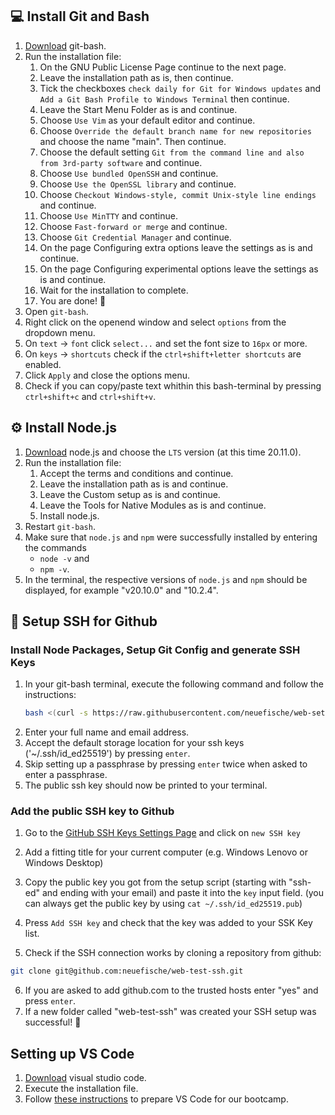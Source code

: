 ## 💻 Install Git and Bash

1. [Download](https://gitforwindows.org) git-bash.
2. Run the installation file:
   1. On the GNU Public License Page continue to the next page.
   2. Leave the installation path as is, then continue.
   3. Tick the checkboxes `check daily for Git for Windows updates` and `Add a Git Bash Profile to Windows Terminal` then continue.
   4. Leave the Start Menu Folder as is and continue.
   5. Choose `Use Vim` as your default editor and continue.
   6. Choose `Override the default branch name for new repositories` and choose the name "main". Then continue.
   7. Choose the default setting `Git from the command line and also from 3rd-party software` and continue.
   8. Choose `Use bundled OpenSSH` and continue.
   9. Choose `Use the OpenSSL library` and continue.
   10. Choose `Checkout Windows-style, commit Unix-style line endings` and continue.
   11. Choose `Use MinTTY` and continue.
   12. Choose `Fast-forward or merge` and continue.
   13. Choose `Git Credential Manager` and continue.
   14. On the page Configuring extra options leave the settings as is and continue.
   15. On the page Configuring experimental options leave the settings as is and continue.
   16. Wait for the installation to complete.
   17. You are done! 🎉
3. Open `git-bash`.
4. Right click on the openend window and select `options` from the dropdown menu.
5. On `text` -> `font` click `select...` and set the font size to `16px` or more.
6. On `keys` -> `shortcuts` check if the `ctrl+shift+letter shortcuts` are enabled.
7. Click `Apply` and close the options menu.
8. Check if you can copy/paste text whithin this bash-terminal by pressing `ctrl+shift+c` and `ctrl+shift+v`.

## ⚙️ Install Node.js

1. [Download](https://nodejs.org/) node.js and choose the `LTS` version (at this time 20.11.0).
2. Run the installation file:
   1. Accept the terms and conditions and continue.
   2. Leave the installation path as is and continue.
   3. Leave the Custom setup as is and continue.
   4. Leave the Tools for Native Modules as is and continue.
   5. Install node.js.
3. Restart `git-bash`.
4. Make sure that `node.js` and `npm` were successfully installed by entering the commands
   - `node -v` and
   - `npm -v`.
5. In the terminal, the respective versions of `node.js` and `npm` should be displayed, for example "v20.10.0" and "10.2.4".

## 🔐 Setup SSH for Github

### Install Node Packages, Setup Git Config and generate SSH Keys

1. In your git-bash terminal, execute the following command and follow the instructions:
   ```bash
   bash <(curl -s https://raw.githubusercontent.com/neuefische/web-setup/main/setup-windows.bash)
   ```
2. Enter your full name and email address.
3. Accept the default storage location for your ssh keys ('~/.ssh/id_ed25519') by pressing `enter`.
4. Skip setting up a passphrase by pressing `enter` twice when asked to enter a passphrase.
5. The public ssh key should now be printed to your terminal.

### Add the public SSH key to Github

1. Go to the [GitHub SSH Keys Settings Page](https://github.com/settings/keys) and click on `new SSH key`
2. Add a fitting title for your current computer (e.g. Windows Lenovo or Windows Desktop)

3. Copy the public key you got from the setup script (starting with "ssh-ed" and ending with your email) and paste it into the `key` input field. (you can always get the public key by using `cat ~/.ssh/id_ed25519.pub`)
4. Press `Add SSH key` and check that the key was added to your SSK Key list.
5. Check if the SSH connection works by cloning a repository from github:

```bash
git clone git@github.com:neuefische/web-test-ssh.git
```

6. If you are asked to add github.com to the trusted hosts enter "yes" and press `enter`.
7. If a new folder called "web-test-ssh" was created your SSH setup was successful! :tada:

## Setting up VS Code

1. [Download](https://code.visualstudio.com/) visual studio code.
2. Execute the installation file.
3. Follow [these instructions](./vscode-setup.md) to prepare VS Code for our bootcamp.
